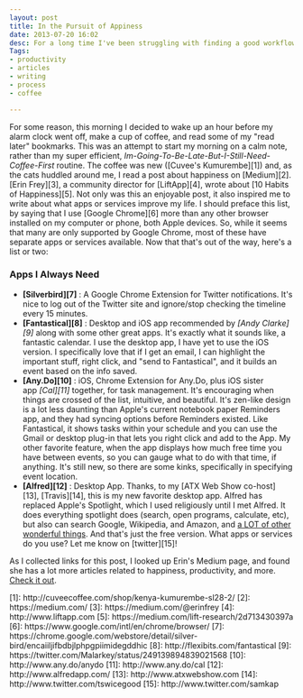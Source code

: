```yaml
---
layout: post
title: In the Pursuit of Appiness
date: 2013-07-20 16:02
desc: For a long time I've been struggling with finding a good workflow with apps, until now. Here's my list of mobile and desktop applications that have lead me to pure happiness through productivity.
Tags: 
- productivity
- articles
- writing
- process
- coffee

---
```

For some reason, this morning I decided to wake up an hour before my alarm clock went off, make a cup of coffee, and read some of my "read later" bookmarks. This was an attempt to start my morning on a calm note, rather than my super efficient, _Im-Going-To-Be-Late-But-I-Still-Need-Coffee-First_ routine. The coffee was new ([Cuvee's Kumurembe][1]) and, as the cats huddled around me, I read a post about happiness on [Medium][2]. [Erin Frey][3], a community director for [LiftApp][4], wrote about [10 Habits of Happiness][5]. Not only was this an enjoyable post, it also inspired me to write about what apps or services improve my life. I should preface this list, by saying that I use [Google Chrome][6] more than any other browser installed on my computer or phone, both Apple devices. So, while it seems that many are only supported by Google Chrome, most of these have separate apps or services available. Now that that's out of the way, here's a list or two:
### Apps I Always Need
*  **[Silverbird][7]** : A Google Chrome Extension for Twitter notifications. It's nice to log out of the Twitter site and ignore/stop checking the timeline every 15 minutes.
*  **[Fantastical][8]** : Desktop and iOS app recommended by *[Andy Clarke][9]* along with some other great apps. It's exactly what it sounds like, a fantastic calendar. I use the desktop app, I have yet to use the iOS version. I specifically love that if I get an email, I can highlight the important stuff, right click, and "send to Fantastical", and it builds an event based on the info saved.
*  **[Any.Do][10]**</a> : iOS, Chrome Extension for Any.Do, plus iOS sister app *[Cal][11]* together, for task management. It's encouraging when things are crossed of the list, intuitive, and beautiful. It's zen-like design is a lot less daunting than Apple's current notebook paper Reminders app, and they had syncing options before Reminders existed. Like Fantastical, it shows tasks within your schedule and you can use the Gmail or desktop plug-in that lets you right click and add to the App. My other favorite feature, when the app displays how much free time you have between events, so you can gauge what to do with that time, if anything. It's still new, so there are some kinks, specifically in specifying event location.
*  **[Alfred][12]** : Desktop App. Thanks, to my [ATX Web Show co-host][13], [Travis][14], this is my new favorite desktop app. Alfred has replaced Apple's Spotlight, which I used religiously until I met Alfred. It does everything spotlight does (search, open programs, calculate, etc), but also can search Google, Wikipedia, and Amazon, and <a href="http://www.alfredapp.com/#features" target="_blank">a LOT of other wonderful things</a>. And that's just the free version.
What apps or services do you use? Let me know on [twitter][15]!
<p class="caption">
As I collected links for this post, I looked up Erin's Medium page, and found she has a lot more articles related to happiness, productivity, and more. <a href="https://medium.com/@erinfrey" target="_blank">Check it out</a>.
</p>
[1]: http://cuveecoffee.com/shop/kenya-kumurembe-sl28-2/
[2]: https://medium.com/
[3]: https://medium.com/@erinfrey
[4]: http://www.liftapp.com
[5]: https://medium.com/lift-research/2d713430397a
[6]: https://www.google.com/intl/en/chrome/browser/
[7]: https://chrome.google.com/webstore/detail/silver-bird/encaiiljifbdbjlphpgpiimidegddhic
[8]: http://flexibits.com/fantastical
[9]: https://twitter.com/Malarkey/status/249139894839021568
[10]: http://www.any.do/anydo
[11]: http://www.any.do/cal
[12]: http://www.alfredapp.com/
[13]: http://www.atxwebshow.com
[14]: http://www.twitter.com/tswicegood
[15]: http://www.twitter.com/samkap
